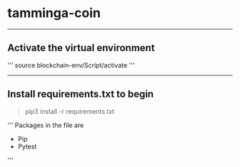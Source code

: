 # tamminga-coin
----
**Activate the virtual environment**
----

'''
source blockchain-env/Script/activate
'''

----
**Install requirements.txt to begin**
----
> pip3 install -r requirements.txt

'''
Packages in the file are
- Pip
- Pytest

'''
